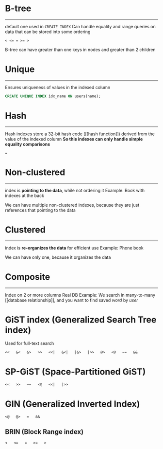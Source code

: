 
# B-tree
---
default one used in `CREATE INDEX`
Can handle equality and range queries on data that can be stored into some ordering
```
< <= = >= >
```
B-tree can have greater than one keys in nodes and greater than 2 children


# Unique
---
Ensures uniqueness of values in the indexed column
```sql
CREATE UNIQUE INDEX idx_name ON users(name);
```


# Hash
---
Hash indexes store a 32-bit hash code ([[hash function]]) derived from the value of the indexed column
**So this indexes can only handle simple equality comparisons**
```
=
```
# Non-clustered
---
index is **pointing to the data**, while not ordering it
Example: Book with indexes at the back

We can have multiple non-clustered indexes, because they are just references that pointing to the data

# Clustered
---
index is **re-organizes the data** for efficient use
Example: Phone book

We can have only one, because it organizes the data


# Composite
---
Index on 2 or more columns
Real DB Example: We search in many-to-many [[database relationship]], and you want to find saved *word* by *user*




# GiST index (Generalized Search Tree index)
Used for full-text search

```
<<   &<   &>   >>   <<|   &<|   |&>   |>>   @>   <@   ~=   &&
```

# SP-GiST (Space-Partitioned GiST)
```
<<   >>   ~=   <@   <<|   |>>
```
# GIN (Generalized Inverted Index)
```
<@   @>   =   &&
```
## BRIN (Block Range index)
```
<   <=   =   >=   >
```